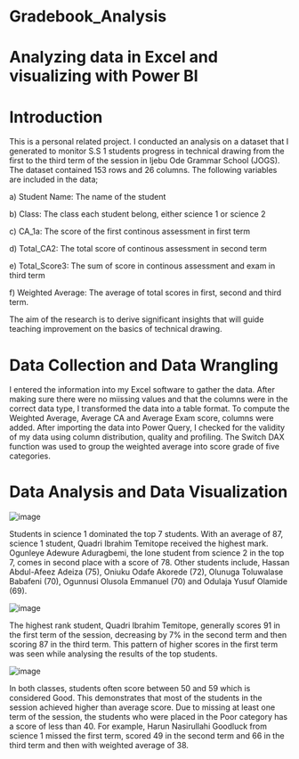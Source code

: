 # Gradebook_Analysis
# Analyzing data in Excel and visualizing with Power BI
# Introduction
This is a personal related project. I conducted an analysis on a dataset that I generated to monitor S.S 1 students progress in technical drawing from the first to the third term of the session in Ijebu Ode Grammar School (JOGS). The dataset contained 153 rows and 26 columns. The following variables are included in the data;

a) Student Name: The name of the student

b) Class: The class each student belong, either science 1 or science 2

c) CA_1a: The score of the first continous assessment in first term

d) Total_CA2: The total score of continous assessment in second term

e) Total_Score3: The sum of score in continous assessment and exam in third term

f) Weighted Average: The average of total scores in first, second and third term. 

The aim of the research is to derive significant insights that will guide teaching improvement on the basics of technical drawing.

# Data Collection and Data Wrangling
I entered the information into my Excel software to gather the data. After making sure there were no miissing values and that the columns were in the correct data type, I transformed the data into a table format. To compute the Weighted Average, Average CA and Average Exam score, columns were added. After importing the data into Power Query, I checked for the validity of my data using column distribution, quality and profiling. The Switch DAX function was used to group the weighted average into score grade of five categories. 

# Data Analysis and Data Visualization
![image](https://github.com/user-attachments/assets/a4857fb8-7e7b-4096-af43-253b3b9d93e7)

Students in science 1 dominated the top 7 students. With an average of 87, science 1 student, Quadri Ibrahim Temitope received the highest mark. Ogunleye Adewure Aduragbemi, the lone student from science 2 in the top 7, comes in second place with a score of 78. Other students include, Hassan Abdul-Afeez Adeiza (75), Oniuku Odafe Akorede (72), Olunuga Toluwalase Babafeni (70), Ogunnusi Olusola Emmanuel (70) and Odulaja Yusuf Olamide (69).

![image](https://github.com/user-attachments/assets/c786da41-9b84-4110-a998-3aef8a30589e)

The highest rank student, Quadri Ibrahim Temitope, generally scores 91 in the first term of the session, decreasing by 7% in the second term and then scoring 87 in the third term. This pattern of higher scores in the first term was seen while analysing the results of the top students. 

![image](https://github.com/user-attachments/assets/da45f388-3d89-45ad-b470-6d9c7801c609)

In both classes, students often score between 50 and 59 which is considered Good. This demonstrates that most of the students in the session achieved higher than average score. Due to missing at least one term of the session, the students who were placed in the Poor category has a score of less than 40. For example, Harun Nasirullahi Goodluck from science 1 missed the first term, scored 49 in the second term and 66 in the third term and then with weighted average of 38.




